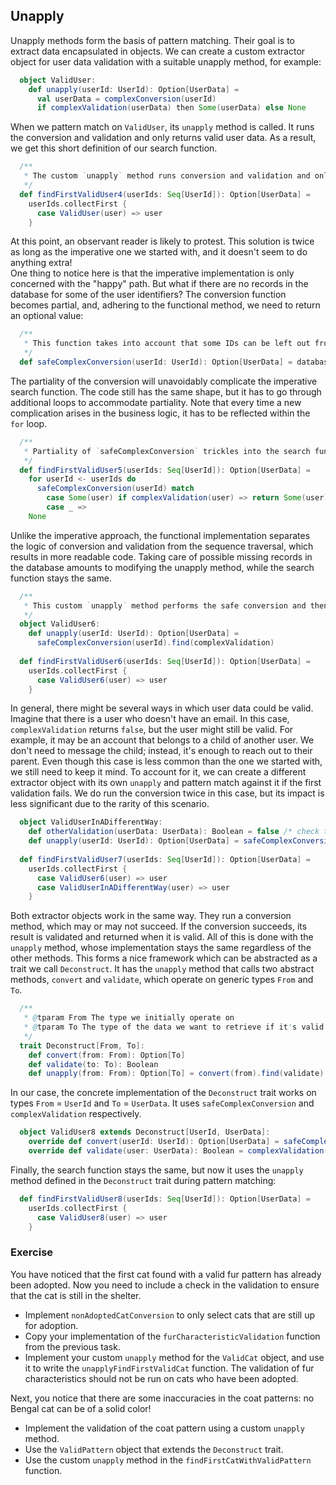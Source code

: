 ## Unapply

Unapply methods form the basis of pattern matching.
Their goal is to extract data encapsulated in objects.
We can create a custom extractor object for user data validation with a suitable unapply method, for example:

```scala 3
  object ValidUser:
    def unapply(userId: UserId): Option[UserData] =
      val userData = complexConversion(userId)
      if complexValidation(userData) then Some(userData) else None
```

When we pattern match on `ValidUser`, its `unapply` method is called.
It runs the conversion and validation and only returns valid user data.
As a result, we get this short definition of our search function.

```scala 3
  /**
   * The custom `unapply` method runs conversion and validation and only returns valid user data.
   */
  def findFirstValidUser4(userIds: Seq[UserId]): Option[UserData] =
    userIds.collectFirst {
      case ValidUser(user) => user
    }
```

At this point, an observant reader is likely to protest.
This solution is twice as long as the imperative one we started with, and it doesn't seem to do anything extra!  
One thing to notice here is that the imperative implementation is only concerned with the "happy" path.
But what if there are no records in the database for some of the user identifiers?
The conversion function becomes partial, and, adhering to the functional method, we need to return an optional value:

```scala 3
  /** 
   * This function takes into account that some IDs can be left out from the database
   */
  def safeComplexConversion(userId: UserId): Option[UserData] = database.find(_.id == userId)
```

The partiality of the conversion will unavoidably complicate the imperative search function.
The code still has the same shape, but it has to go through additional loops to accommodate partiality.
Note that every time a new complication arises in the business logic, it has to be reflected within
the `for` loop.

```scala 3
  /**
   * Partiality of `safeComplexConversion` trickles into the search function. 
   */
  def findFirstValidUser5(userIds: Seq[UserId]): Option[UserData] =
    for userId <- userIds do
      safeComplexConversion(userId) match
        case Some(user) if complexValidation(user) => return Some(user)
        case _ =>
    None
```

Unlike the imperative approach, the functional implementation separates the logic of conversion and validation
from the sequence traversal, which results in more readable code.
Taking care of possible missing records in the database amounts to modifying the unapply method, while the
search function stays the same.

```scala 3
  /**
   * This custom `unapply` method performs the safe conversion and then validation.
   */
  object ValidUser6:
    def unapply(userId: UserId): Option[UserData] =
      safeComplexConversion(userId).find(complexValidation)
  
  def findFirstValidUser6(userIds: Seq[UserId]): Option[UserData] =
    userIds.collectFirst {
      case ValidUser6(user) => user
    }
```

In general, there might be several ways in which user data could be valid.
Imagine that there is a user who doesn't have an email.
In this case, `complexValidation` returns `false`, but the user might still be valid.
For example, it may be an account that belongs to a child of another user.
We don't need to message the child; instead, it's enough to reach out to their parent.
Even though this case is less common than the one we started with, we still need to keep it mind.
To account for it, we can create a different extractor object with its own `unapply` and pattern match against it
if the first validation fails.
We do run the conversion twice in this case, but its impact is less significant due to the rarity of this scenario.

```scala 3
  object ValidUserInADifferentWay:
    def otherValidation(userData: UserData): Boolean = false /* check that it's a child user */
    def unapply(userId: UserId): Option[UserData] = safeComplexConversion(userId).find(otherValidation)
  
  def findFirstValidUser7(userIds: Seq[UserId]): Option[UserData] =
    userIds.collectFirst {
      case ValidUser6(user) => user
      case ValidUserInADifferentWay(user) => user
    }
```

Both extractor objects work in the same way.
They run a conversion method, which may or may not succeed.
If the conversion succeeds, its result is validated and returned when it is valid.
All of this is done with the `unapply` method, whose implementation stays the same regardless of the other methods.
This forms a nice framework which can be abstracted as a trait we call `Deconstruct`.
It has the `unapply` method that calls two abstract methods, `convert` and `validate`, which operate on generic
types `From` and `To`.

```scala 3
  /**
   * @tparam From The type we initially operate on
   * @tparam To The type of the data we want to retrieve if it's valid
   */
  trait Deconstruct[From, To]:
    def convert(from: From): Option[To]
    def validate(to: To): Boolean
    def unapply(from: From): Option[To] = convert(from).find(validate)
```

In our case, the concrete implementation of the `Deconstruct` trait works on types `From` = `UserId` and
`To` = `UserData`.
It uses `safeComplexConversion` and `complexValidation` respectively.

```scala 3
  object ValidUser8 extends Deconstruct[UserId, UserData]:
    override def convert(userId: UserId): Option[UserData] = safeComplexConversion(userId)
    override def validate(user: UserData): Boolean = complexValidation(user)
```

Finally, the search function stays the same, but now it uses the `unapply` method defined in
the `Deconstruct` trait during pattern matching:

```scala 3
  def findFirstValidUser8(userIds: Seq[UserId]): Option[UserData] =
    userIds.collectFirst {
      case ValidUser8(user) => user
    }
```

### Exercise

You have noticed that the first cat found with a valid fur pattern has already been adopted. 
Now you need to include a check in the validation to ensure that the cat is still in the shelter. 

* Implement `nonAdoptedCatConversion` to only select cats that are still up for adoption.
* Copy your implementation of the `furCharacteristicValidation` function from the previous task. 
* Implement your custom `unapply` method for the `ValidCat` object, and use it to write the `unapplyFindFirstValidCat` function. The validation of fur characteristics should not be run on cats who have been adopted. 

Next, you notice that there are some inaccuracies in the coat patterns: no Bengal cat can be of a solid color! 

* Implement the validation of the coat pattern using a custom `unapply` method. 
* Use the `ValidPattern` object that extends the `Deconstruct` trait.
* Use the custom `unapply` method in the `findFirstCatWithValidPattern` function. 

